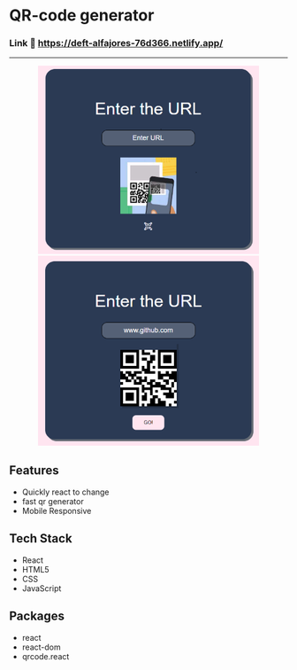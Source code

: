 # QR-code generator

### Link :link: https://deft-alfajores-76d366.netlify.app/


---

<div align="center">
<img src="./demo1.png" width="400">
<br>
<img src="./demo2.png" width="400">
</div>

## Features

- Quickly react to change
- fast qr generator
- Mobile Responsive



## Tech Stack

- React
- HTML5
- CSS
- JavaScript

## Packages

- react
- react-dom
- qrcode.react
